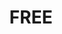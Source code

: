 ---
title: FREE
crosslinks:
- indiegameswap
- RandomActsOfGaming
- FreeGameFindings
- AskReddit
- funny
- googleplaydeals
- personalfinance
- ProtonVPN
- RandomKindness
- tmsbmeta
- blackfriday
- steam_giveaway
- Art
- almostfreebies
- darkjokes
- snatcoin
- eFreebies
- Random_Acts_of_Books
- battlefield_4
- ShareAFap
---